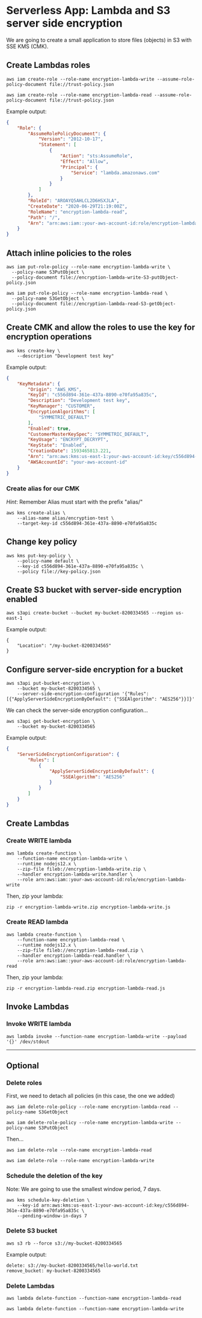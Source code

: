 # Serverless App: Lambda and S3 server side encryption

We are going to create a small application to store files (objects) in S3 with SSE KMS (CMK). 

## Create Lambdas roles

```shell
aws iam create-role --role-name encryption-lambda-write --assume-role-policy-document file://trust-policy.json

aws iam create-role --role-name encryption-lambda-read --assume-role-policy-document file://trust-policy.json
```

Example output:

```json
{
    "Role": {
        "AssumeRolePolicyDocument": {
            "Version": "2012-10-17", 
            "Statement": [
                {
                    "Action": "sts:AssumeRole", 
                    "Effect": "Allow", 
                    "Principal": {
                        "Service": "lambda.amazonaws.com"
                    }
                }
            ]
        }, 
        "RoleId": "AROAYQ5AHLCL2D6HSXJLA", 
        "CreateDate": "2020-06-29T21:19:00Z", 
        "RoleName": "encryption-lambda-read", 
        "Path": "/", 
        "Arn": "arn:aws:iam::your-aws-account-id:role/encryption-lambda-read"
    }
}

```

##  Attach inline policies to the roles

```shell
aws iam put-role-policy --role-name encryption-lambda-write \
  --policy-name S3PutObject \
  --policy-document file://encryption-lambda-write-S3-putObject-policy.json
```

```shell
aws iam put-role-policy --role-name encryption-lambda-read \
  --policy-name S3GetObject \
  --policy-document file://encryption-lambda-read-S3-getObject-policy.json
```

## Create CMK and allow the roles to use the key for encryption operations

```shell
aws kms create-key \
    --description "Development test key"
```

Example output:

```json
{
    "KeyMetadata": {
        "Origin": "AWS_KMS", 
        "KeyId": "c556d894-361e-437a-8890-e70fa95a835c", 
        "Description": "Development test key", 
        "KeyManager": "CUSTOMER", 
        "EncryptionAlgorithms": [
            "SYMMETRIC_DEFAULT"
        ], 
        "Enabled": true, 
        "CustomerMasterKeySpec": "SYMMETRIC_DEFAULT", 
        "KeyUsage": "ENCRYPT_DECRYPT", 
        "KeyState": "Enabled", 
        "CreationDate": 1593465813.221, 
        "Arn": "arn:aws:kms:us-east-1:your-aws-account-id:key/c556d894-361e-437a-8890-e70fa95a835c", 
        "AWSAccountId": "your-aws-account-id"
    }
}
```

### Create alias for our CMK

*Hint*: Remember Alias must start with the prefix "alias/"

```shell
aws kms create-alias \
    --alias-name alias/encryption-test \
    --target-key-id c556d894-361e-437a-8890-e70fa95a835c
```

## Change key policy

```shell
aws kms put-key-policy \
    --policy-name default \
    --key-id c556d894-361e-437a-8890-e70fa95a835c \
    --policy file://key-policy.json
```

## Create S3 bucket with server-side encryption enabled

```shell
aws s3api create-bucket --bucket my-bucket-8200334565 --region us-east-1
```

Example output:

```shell
{
    "Location": "/my-bucket-8200334565"
}
```

## Configure server-side encryption for a bucket

```shell
aws s3api put-bucket-encryption \
    --bucket my-bucket-8200334565 \
    --server-side-encryption-configuration '{"Rules": [{"ApplyServerSideEncryptionByDefault": {"SSEAlgorithm": "AES256"}}]}'
```

We can check the server-side encryption configuration...

```shell
aws s3api get-bucket-encryption \
    --bucket my-bucket-8200334565
```

Example output:

```json
{
    "ServerSideEncryptionConfiguration": {
        "Rules": [
            {
                "ApplyServerSideEncryptionByDefault": {
                    "SSEAlgorithm": "AES256"
                }
            }
        ]
    }
}

```

## Create Lambdas

### Create WRITE lambda

```shell
aws lambda create-function \
    --function-name encryption-lambda-write \
    --runtime nodejs12.x \
    --zip-file fileb://encryption-lambda-write.zip \
    --handler encryption-lambda-write.handler \
    --role arn:aws:iam::your-aws-account-id:role/encryption-lambda-write

```

Then, zip your lambda:

```shell
zip -r encryption-lambda-write.zip encryption-lambda-write.js
```

### Create READ lambda

```shell
aws lambda create-function \
    --function-name encryption-lambda-read \
    --runtime nodejs12.x \
    --zip-file fileb://encryption-lambda-read.zip \
    --handler encryption-lambda-read.handler \
    --role arn:aws:iam::your-aws-account-id:role/encryption-lambda-read
```

Then, zip your lambda:

```shell
zip -r encryption-lambda-read.zip encryption-lambda-read.js
```

## Invoke Lambdas

### Invoke WRITE lambda

```shell
aws lambda invoke --function-name encryption-lambda-write --payload '{}' /dev/stdout
```

---

## Optional

### Delete roles

First, we need to detach all policies (in this case, the one we added)

```shell
aws iam delete-role-policy --role-name encryption-lambda-read --policy-name S3GetObject

aws iam delete-role-policy --role-name encryption-lambda-write --policy-name S3PutObject
```

Then...

```shell 
aws iam delete-role --role-name encryption-lambda-read 

aws iam delete-role --role-name encryption-lambda-write 
```

### Schedule the deletion of the key

Note: We are going to use the smallest window period, 7 days.

```shell
aws kms schedule-key-deletion \
    --key-id arn:aws:kms:us-east-1:your-aws-account-id:key/c556d894-361e-437a-8890-e70fa95a835c \
    --pending-window-in-days 7
```

### Delete S3 bucket

```shell
aws s3 rb --force s3://my-bucket-8200334565
```

Example output:

```shell
delete: s3://my-bucket-8200334565/hello-world.txt
remove_bucket: my-bucket-8200334565
```

### Delete Lambdas

```shell
aws lambda delete-function --function-name encryption-lambda-read

aws lambda delete-function --function-name encryption-lambda-write
```